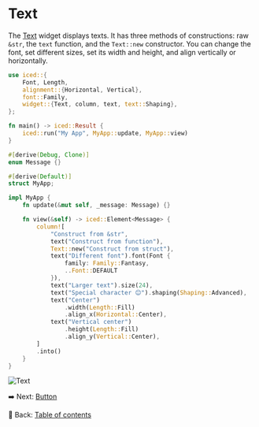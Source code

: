 # Text

The [Text](https://docs.rs/iced/0.13.1/iced/widget/type.Text.html) widget displays texts.
It has three methods of constructions: raw `&str`, the `text` function, and the `Text::new` constructor.
You can change the font, set different sizes, set its width and height, and align vertically or horizontally.

```rust
use iced::{
    Font, Length,
    alignment::{Horizontal, Vertical},
    font::Family,
    widget::{Text, column, text, text::Shaping},
};

fn main() -> iced::Result {
    iced::run("My App", MyApp::update, MyApp::view)
}

#[derive(Debug, Clone)]
enum Message {}

#[derive(Default)]
struct MyApp;

impl MyApp {
    fn update(&mut self, _message: Message) {}

    fn view(&self) -> iced::Element<Message> {
        column![
            "Construct from &str",
            text("Construct from function"),
            Text::new("Construct from struct"),
            text("Different font").font(Font {
                family: Family::Fantasy,
                ..Font::DEFAULT
            }),
            text("Larger text").size(24),
            text("Special character 😊").shaping(Shaping::Advanced),
            text("Center")
                .width(Length::Fill)
                .align_x(Horizontal::Center),
            text("Vertical center")
                .height(Length::Fill)
                .align_y(Vertical::Center),
        ]
        .into()
    }
}
```

![Text](./pic/text.png)

:arrow_right: Next: [Button](./button.md)

:blue_book: Back: [Table of contents](./../README.md)
